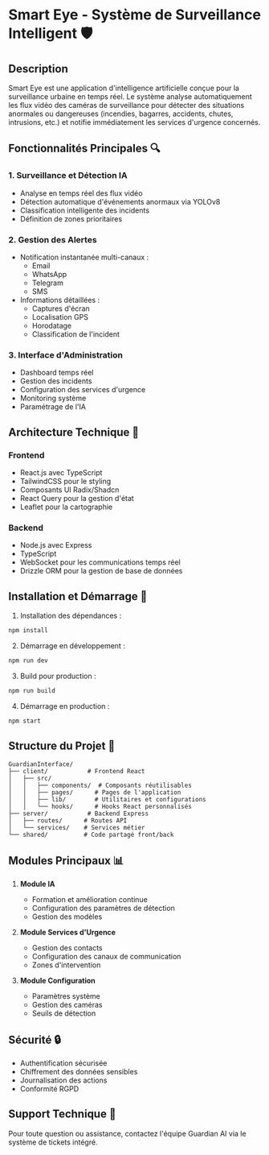 
# Smart Eye - Système de Surveillance Intelligent 🛡️

## Description
Smart Eye est une application d'intelligence artificielle conçue pour la surveillance urbaine en temps réel. Le système analyse automatiquement les flux vidéo des caméras de surveillance pour détecter des situations anormales ou dangereuses (incendies, bagarres, accidents, chutes, intrusions, etc.) et notifie immédiatement les services d'urgence concernés.

## Fonctionnalités Principales 🔍

### 1. Surveillance et Détection IA
- Analyse en temps réel des flux vidéo
- Détection automatique d'événements anormaux via YOLOv8
- Classification intelligente des incidents
- Définition de zones prioritaires

### 2. Gestion des Alertes
- Notification instantanée multi-canaux :
  - Email
  - WhatsApp
  - Telegram
  - SMS
- Informations détaillées :
  - Captures d'écran
  - Localisation GPS
  - Horodatage
  - Classification de l'incident

### 3. Interface d'Administration
- Dashboard temps réel
- Gestion des incidents
- Configuration des services d'urgence
- Monitoring système
- Paramétrage de l'IA

## Architecture Technique 🔧

### Frontend
- React.js avec TypeScript
- TailwindCSS pour le styling
- Composants UI Radix/Shadcn
- React Query pour la gestion d'état
- Leaflet pour la cartographie

### Backend
- Node.js avec Express
- TypeScript
- WebSocket pour les communications temps réel
- Drizzle ORM pour la gestion de base de données

## Installation et Démarrage 🚀

1. Installation des dépendances :
```bash
npm install
```

2. Démarrage en développement :
```bash
npm run dev
```

3. Build pour production :
```bash
npm run build
```

4. Démarrage en production :
```bash
npm start
```

## Structure du Projet 📁

```
GuardianInterface/
├── client/           # Frontend React
│   ├── src/
│   │   ├── components/  # Composants réutilisables
│   │   ├── pages/      # Pages de l'application
│   │   ├── lib/        # Utilitaires et configurations
│   │   └── hooks/      # Hooks React personnalisés
├── server/           # Backend Express
│   ├── routes/      # Routes API
│   └── services/    # Services métier
└── shared/          # Code partagé front/back
```

## Modules Principaux 📊

1. **Module IA**
   - Formation et amélioration continue
   - Configuration des paramètres de détection
   - Gestion des modèles

2. **Module Services d'Urgence**
   - Gestion des contacts
   - Configuration des canaux de communication
   - Zones d'intervention

3. **Module Configuration**
   - Paramètres système
   - Gestion des caméras
   - Seuils de détection

## Sécurité 🔒
- Authentification sécurisée
- Chiffrement des données sensibles
- Journalisation des actions
- Conformité RGPD

## Support Technique 💬
Pour toute question ou assistance, contactez l'équipe Guardian AI via le système de tickets intégré.
